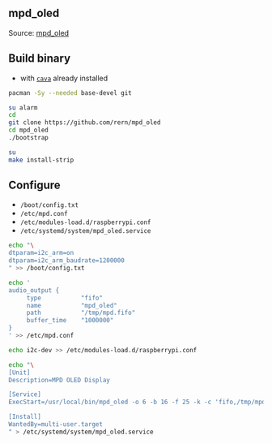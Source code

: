 mpd_oled
---

Source: [mpd_oled](https://github.com/antiprism/mpd_oled)

## Build binary
- with [`cava`](https://github.com/rern/rern.github.io/tree/master/Packages/cava) already installed
```sh
pacman -Sy --needed base-devel git

su alarm
cd
git clone https://github.com/rern/mpd_oled
cd mpd_oled
./bootstrap

su
make install-strip
```
## Configure
- `/boot/config.txt`
- `/etc/mpd.conf`
- `/etc/modules-load.d/raspberrypi.conf`
- `/etc/systemd/system/mpd_oled.service`
```sh
echo "\
dtparam=i2c_arm=on
dtparam=i2c_arm_baudrate=1200000
" >> /boot/config.txt

echo '
audio_output {
     type           "fifo"
     name           "mpd_oled"
     path           "/tmp/mpd.fifo"
     buffer_time    "1000000"
}
' >> /etc/mpd.conf

echo i2c-dev >> /etc/modules-load.d/raspberrypi.conf

echo "\
[Unit]
Description=MPD OLED Display

[Service]
ExecStart=/usr/local/bin/mpd_oled -o 6 -b 16 -f 25 -k -c 'fifo,/tmp/mpd.fifo'

[Install]
WantedBy=multi-user.target
" > /etc/systemd/system/mpd_oled.service
```
